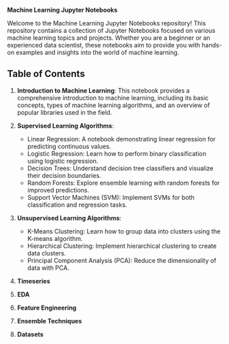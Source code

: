**Machine Learning Jupyter Notebooks**

Welcome to the Machine Learning Jupyter Notebooks repository! This repository contains a collection of Jupyter Notebooks focused on various machine learning topics and projects. Whether you are a beginner or an experienced data scientist, these notebooks aim to provide you with hands-on examples and insights into the world of machine learning.

## Table of Contents

1. **Introduction to Machine Learning**: This notebook provides a comprehensive introduction to machine learning, including its basic concepts, types of machine learning algorithms, and an overview of popular libraries used in the field.

2. **Supervised Learning Algorithms**:
   - Linear Regression: A notebook demonstrating linear regression for predicting continuous values.
   - Logistic Regression: Learn how to perform binary classification using logistic regression.
   - Decision Trees: Understand decision tree classifiers and visualize their decision boundaries.
   - Random Forests: Explore ensemble learning with random forests for improved predictions.
   - Support Vector Machines (SVM): Implement SVMs for both classification and regression tasks.

3. **Unsupervised Learning Algorithms**:
   - K-Means Clustering: Learn how to group data into clusters using the K-means algorithm.
   - Hierarchical Clustering: Implement hierarchical clustering to create data clusters.
   - Principal Component Analysis (PCA): Reduce the dimensionality of data with PCA.

4. **Timeseries**
5. **EDA**
6. **Feature Engineering**
7. **Ensemble Techniques**
8. **Datasets**
